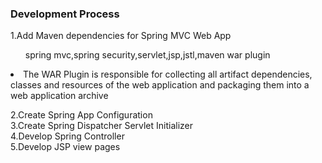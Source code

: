 <h3>Development Process</h3>
1.Add Maven dependencies for Spring MVC Web App<br>
	<ul>spring mvc,spring security,servlet,jsp,jstl,maven war plugin</ul>
	<li>The WAR Plugin is responsible for collecting all artifact dependencies, 
	classes and resources of the web application and packaging them into a web 
	application archive</li>

2.Create Spring App Configuration<br>
3.Create Spring Dispatcher Servlet Initializer<br>
4.Develop Spring Controller<br>
5.Develop JSP view pages
